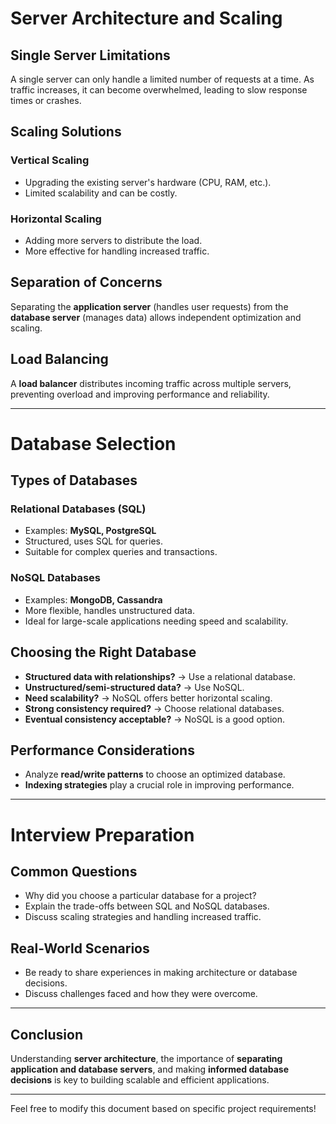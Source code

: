 # Server Architecture and Scaling

## Single Server Limitations
A single server can only handle a limited number of requests at a time. As traffic increases, it can become overwhelmed, leading to slow response times or crashes.

## Scaling Solutions

### Vertical Scaling
- Upgrading the existing server's hardware (CPU, RAM, etc.).
- Limited scalability and can be costly.

### Horizontal Scaling
- Adding more servers to distribute the load.
- More effective for handling increased traffic.

## Separation of Concerns
Separating the **application server** (handles user requests) from the **database server** (manages data) allows independent optimization and scaling.

## Load Balancing
A **load balancer** distributes incoming traffic across multiple servers, preventing overload and improving performance and reliability.

---

# Database Selection

## Types of Databases

### Relational Databases (SQL)
- Examples: **MySQL, PostgreSQL**
- Structured, uses SQL for queries.
- Suitable for complex queries and transactions.

### NoSQL Databases
- Examples: **MongoDB, Cassandra**
- More flexible, handles unstructured data.
- Ideal for large-scale applications needing speed and scalability.

## Choosing the Right Database

- **Structured data with relationships?** → Use a relational database.
- **Unstructured/semi-structured data?** → Use NoSQL.
- **Need scalability?** → NoSQL offers better horizontal scaling.
- **Strong consistency required?** → Choose relational databases.
- **Eventual consistency acceptable?** → NoSQL is a good option.

## Performance Considerations

- Analyze **read/write patterns** to choose an optimized database.
- **Indexing strategies** play a crucial role in improving performance.

---

# Interview Preparation

## Common Questions
- Why did you choose a particular database for a project?
- Explain the trade-offs between SQL and NoSQL databases.
- Discuss scaling strategies and handling increased traffic.

## Real-World Scenarios
- Be ready to share experiences in making architecture or database decisions.
- Discuss challenges faced and how they were overcome.

---

## Conclusion
Understanding **server architecture**, the importance of **separating application and database servers**, and making **informed database decisions** is key to building scalable and efficient applications.

---
Feel free to modify this document based on specific project requirements!

